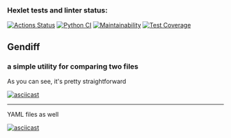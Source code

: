 ### Hexlet tests and linter status:
[![Actions Status](https://github.com/sgmdlt/python-project-lvl2/workflows/hexlet-check/badge.svg)](https://github.com/sgmdlt/python-project-lvl2/actions)
[![Python CI](https://github.com/sgmdlt/python-project-lvl2/actions/workflows/python_ci.yml/badge.svg?event=push)](https://github.com/sgmdlt/python-project-lvl2/actions/workflows/python_ci.yml)
[![Maintainability](https://api.codeclimate.com/v1/badges/af8221f6a553ed177b75/maintainability)](https://codeclimate.com/github/sgmdlt/python-project-lvl2/maintainability)
[![Test Coverage](https://api.codeclimate.com/v1/badges/af8221f6a553ed177b75/test_coverage)](https://codeclimate.com/github/sgmdlt/python-project-lvl2/test_coverage)

## Gendiff

### a simple utility for comparing two files


As you can see, it's pretty straightforward

[![asciicast](https://asciinema.org/a/6PxthfHSbvWfjUpNu8DbVB2sS.svg)](https://asciinema.org/a/6PxthfHSbvWfjUpNu8DbVB2sS)

---
YAML files as well

[![asciicast](https://asciinema.org/a/0ERCriSgbfXuBD0AQwEp4xoj5.svg)](https://asciinema.org/a/0ERCriSgbfXuBD0AQwEp4xoj5)